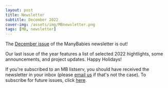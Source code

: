 ```yaml
---
layout: post
title: Newsletter
subtitle: December 2022
cover-img: /assets/img/MBnewsletter.png
tags: [MB, newsletter]
---
```


The [December issue](https://mailchi.mp/ac1d6bd6718a/mb-newsletter-dec2022) of the ManyBabies newsletter is out! 

Our last issue of the year features a list of selected 2022 hightlights, some announcements, and project updates. Happy Holidays! 

If you're subscribed to an MB listserv, you should have received the newsletter in your inbox (please [email us](mailto:manybabiesconsortium@gmail.com) if that's not the case). To subscribe for future issues, click [here](https://t.co/7zxifYO7qN?amp=1).